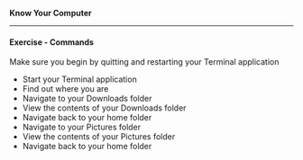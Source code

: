 **Know Your Computer**

---

#### Exercise - Commands

Make sure you begin by quitting and restarting your Terminal application

* Start your Terminal application
* Find out where you are
* Navigate to your Downloads folder
* View the contents of your Downloads folder
* Navigate back to your home folder
* Navigate to your Pictures folder
* View the contents of your Pictures folder
* Navigate back to your home folder
